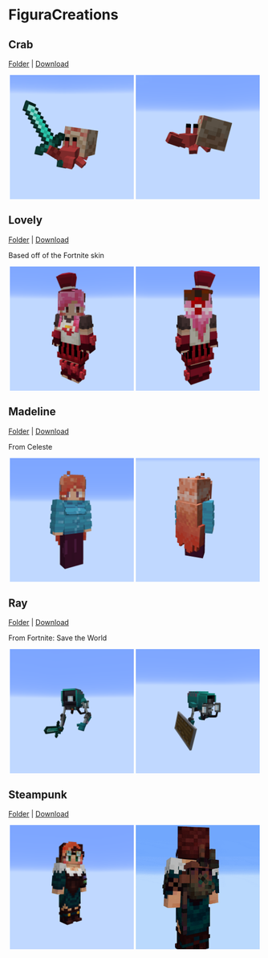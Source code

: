 # FiguraCreations

## Crab
[Folder](/Avatars/Crab/) | [Download](https://github.com/ibll/FiguraCreations/raw/main/Avatars/Crab/Crab.zip)
<p float=left align=middle>
    <img align=top src="Assets/cr01.png" width=49%>
    <img align=top src="Assets/cr02.png" width=49%>
</p>

## Lovely
[Folder](/Avatars/Lovely/) | [Download](https://github.com/ibll/FiguraCreations/raw/main/Avatars/Lovely/Lovely.zip)

Based off of the Fortnite skin
<p float=left align=middle>
    <img align=top src="Assets/lo01.png" width=49%>
    <img align=top src="Assets/lo02.png" width=49%>
</p>

## Madeline
[Folder](/Avatars/MadelineCeleste/) | [Download](https://github.com/ibll/FiguraCreations/raw/main/Avatars/MadelineCeleste/MadelineCeleste.zip)

From Celeste
<p float=left align=middle>
    <img align=top src="Assets/ma01.png" width=49%>
    <img align=top src="Assets/ma02.png" width=49%>
</p>

## Ray
[Folder](/Avatars/Ray/) | [Download](https://github.com/ibll/FiguraCreations/raw/main/Avatars/Ray/Ray.zip)

From Fortnite: Save the World
<p float=left align=middle>
    <img align=top src="Assets/ray01.png" width=49%>
    <img align=top src="Assets/ray02.png" width=49%>
</p>

## Steampunk
[Folder](/Avatars/Steampunk/) | [Download](https://github.com/ibll/FiguraCreations/raw/main/Avatars/Steampunk/Steampunk.zip)
<p float=left align=middle>
    <img align=top src="Assets/sp01.png" width=49%>
    <img align=top src="Assets/sp02.gif" width=49%>
</p>
